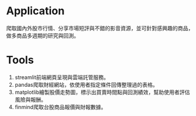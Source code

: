 # Application
爬取國內外股市行情、分享市場短評與不錯的影音資源，並可針對感興趣的商品，做多商品多週期的研究與回測。

# Tools
1. streamlit前端網頁呈現與雲端託管服務。
2. pandas爬取財經網站，依使用者指定條件回傳整理過的表格。
3. matplotlib繪製股價走勢圖，標示出買賣時間點與回測績效，幫助使用者評估風險與報酬。
4. finmind爬取台股商品報價與財報數據。
